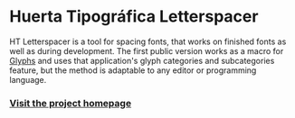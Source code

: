 
# Huerta Tipográfica Letterspacer

HT Letterspacer is a tool for spacing fonts, that works on finished fonts as well as during development.
The first public version works as a macro for [Glyphs](https://glyphsapp.com) and uses that application's glyph categories and subcategories feature, but the method is adaptable to any editor or programming language.

### [Visit the project homepage](https://huertatipografica.github.io/HTLetterspacer/)